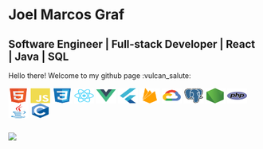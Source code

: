 # **Joel Marcos Graf**
## Software Engineer | Full-stack Developer | React | Java | SQL
<div>Hello there! Welcome to my github page :vulcan_salute:</div>
<br>
<div style="display: inline_block">
  <img align="center" alt="Icon-HTML" height="30" width="40" src="https://raw.githubusercontent.com/devicons/devicon/master/icons/html5/html5-original.svg">
  <img align="center" alt="Icon-Js" height="30" width="40" src="https://raw.githubusercontent.com/devicons/devicon/master/icons/javascript/javascript-plain.svg">
  <img align="center" alt="Icon-CSS" height="30" width="40" src="https://raw.githubusercontent.com/devicons/devicon/master/icons/css3/css3-original.svg">
  
  <img align="center" alt="Icon-React" height="30" width="40" src="https://raw.githubusercontent.com/devicons/devicon/master/icons/react/react-original.svg">
  <img align="center" alt="Icon-VueJs" height="30" width="40" src="https://raw.githubusercontent.com/devicons/devicon/master/icons/vuejs/vuejs-original.svg">
  <img align="center" alt="Icon-Flutter" height="30" width="40" src="https://raw.githubusercontent.com/devicons/devicon/master/icons/flutter/flutter-original.svg">
  
  <img align="center" alt="Icon-Firebase" height="30" width="40" src="https://raw.githubusercontent.com/devicons/devicon/master/icons/firebase/firebase-plain.svg">
  <img align="center" alt="Icon-GoogleCloud" height="30" width="40" src="https://raw.githubusercontent.com/devicons/devicon/master/icons/googlecloud/googlecloud-original.svg">
  <img align="center" alt="Icon-Postgresql" height="30" width="40" src="https://raw.githubusercontent.com/devicons/devicon/master/icons/postgresql/postgresql-original.svg">

  <img align="center" alt="Icon-NodeJs" height="30" width="40" src="https://raw.githubusercontent.com/devicons/devicon/master/icons/nodejs/nodejs-original.svg">
  <img align="center" alt="Icon-PHP" height="30" width="40" src="https://raw.githubusercontent.com/devicons/devicon/master/icons/php/php-original.svg">
  <img align="center" alt="Icon-Java" height="30" width="40" src="https://raw.githubusercontent.com/devicons/devicon/master/icons/java/java-original.svg">
  <img align="center" alt="Icon-C" height="30" width="40" src="https://raw.githubusercontent.com/devicons/devicon/master/icons/c/c-original.svg">
</div>

##

<div> 
  <a href="https://www.linkedin.com/in/joel-m-graf/" target="_blank"><img src="https://img.shields.io/badge/-LinkedIn-%230077B5?style=for-the-badge&logo=linkedin&logoColor=white" target="_blank"></a> 
</div>

